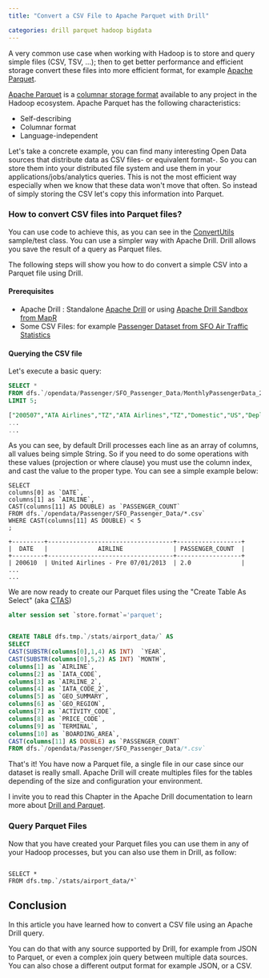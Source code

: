 ```yaml
---
title: "Convert a CSV File to Apache Parquet with Drill"

categories: drill parquet hadoop bigdata
---
```


A very common use case when working with Hadoop is to store and query simple files (CSV, TSV, ...); then to get better performance and efficient storage convert these files into more efficient format, for example [Apache Parquet](https://parquet.apache.org/).

[Apache Parquet](https://parquet.apache.org/) is a [columnar storage format](https://en.wikipedia.org/wiki/Column-oriented_DBMS) available to any project in the Hadoop ecosystem. Apache Parquet has the following characteristics:

* Self-describing
* Columnar format
* Language-independent

Let's take a concrete example, you can find many interesting Open Data sources that distribute data as CSV files- or equivalent format-. So you can store them into your distributed file system and use them in your applications/jobs/analytics queries. This is not the most efficient way especially when we know that these data won't move that often. So instead of simply storing the CSV let's copy this information into Parquet.


### How to convert CSV files into Parquet files?

You can use code to achieve this, as you can see in the [ConvertUtils](https://github.com/Parquet/parquet-compatibility/blob/master/parquet-compat/src/test/java/parquet/compat/test/ConvertUtils.java) sample/test class. You can use a simpler way with Apache Drill. Drill allows you save the result of a query as Parquet files.

The following steps will show you how to do convert a simple CSV into a Parquet file using Drill.


<!-- truncate -->


#### Prerequisites

* Apache Drill : Standalone [Apache Drill](https://drill.apache.org/) or using [Apache Drill Sandbox from MapR](https://www.mapr.com/products/mapr-sandbox-hadoop/download-sandbox-drill)
* Some CSV Files: for example [Passenger Dataset from SFO Air Traffic Statistics](http://www.flysfo.com/media/facts-statistics/air-traffic-statistics)


#### Querying the CSV file

Let's execute a basic query:

```sql
SELECT *
FROM dfs.`/opendata/Passenger/SFO_Passenger_Data/MonthlyPassengerData_200507_to_201503.csv`
LIMIT 5;

["200507","ATA Airlines","TZ","ATA Airlines","TZ","Domestic","US","Deplaned","Low Fare","Terminal 1","B","27271\r"]
...
...
```
As you can see, by default Drill processes each line as an array of columns, all values being simple String. So if you need to do some operations with these values (projection or where clause) you must use the column index, and cast the value to the proper type. You can see a simple example below:

```
SELECT
columns[0] as `DATE`,
columns[1] as `AIRLINE`,
CAST(columns[11] AS DOUBLE) as `PASSENGER_COUNT`
FROM dfs.`/opendata/Passenger/SFO_Passenger_Data/*.csv`
WHERE CAST(columns[11] AS DOUBLE) < 5
;

+---------+-----------------------------------+------------------+
|  DATE   |              AIRLINE              | PASSENGER_COUNT  |
+---------+-----------------------------------+------------------+
| 200610  | United Airlines - Pre 07/01/2013  | 2.0              |
...
...
```

We are now ready to create our Parquet files using the "Create Table As Select" (aka [CTAS](http://drill.apache.org/docs/create-table-as-ctas-command/))

``` sql
alter session set `store.format`='parquet';


CREATE TABLE dfs.tmp.`/stats/airport_data/` AS
SELECT
CAST(SUBSTR(columns[0],1,4) AS INT)  `YEAR`,
CAST(SUBSTR(columns[0],5,2) AS INT) `MONTH`,
columns[1] as `AIRLINE`,
columns[2] as `IATA_CODE`,
columns[3] as `AIRLINE_2`,
columns[4] as `IATA_CODE_2`,
columns[5] as `GEO_SUMMARY`,
columns[6] as `GEO_REGION`,
columns[7] as `ACTIVITY_CODE`,
columns[8] as `PRICE_CODE`,
columns[9] as `TERMINAL`,
columns[10] as `BOARDING_AREA`,
CAST(columns[11] AS DOUBLE) as `PASSENGER_COUNT`
FROM dfs.`/opendata/Passenger/SFO_Passenger_Data/*.csv`

```

That's it! You have now a Parquet file, a single file in our case since our dataset is really small. Apache Drill will create multiples files for the tables depending of the size and configuration your environment.


I invite you to read this Chapter in the Apache Drill documentation to learn more about [Drill and Parquet](https://drill.apache.org/docs/parquet-format/).


### Query Parquet Files

Now that you have created your Parquet files you can use them in any of your Hadoop processes, but you can also use them in Drill, as follow:

```

SELECT *
FROM dfs.tmp.`/stats/airport_data/*`

```

## Conclusion

In this article you have learned how to convert a CSV file using an Apache Drill query.

You can do that with any source supported by Drill, for example from JSON to Parquet, or even a complex join query between multiple data sources. You can also chose a different output format for example JSON, or a CSV.
